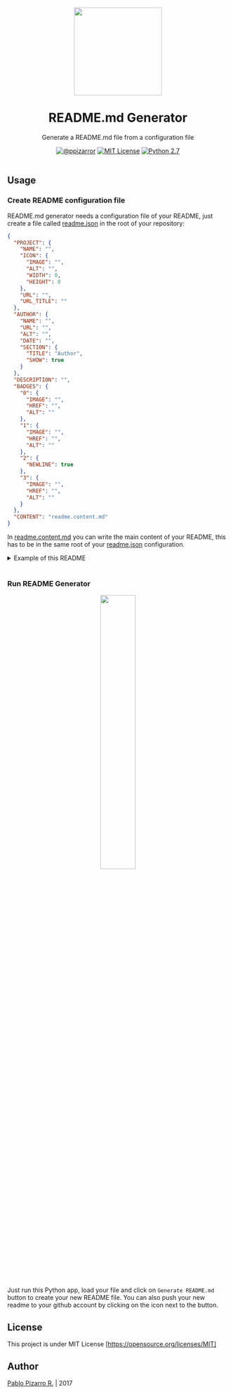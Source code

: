 <h1 align="center">
  <img alt="" src="icon.png" width="200px" height="200px" />
  <br /><br />
  README.md Generator</h1>
<p align="center">Generate a README.md file from a configuration file</p>
<div align="center"><a href="https://ppizarror.com"><img alt="@ppizarror" src="https://res.ppizarror.com/badges/author.svg" /></a>
<a href="https://opensource.org/licenses/MIT/"><img alt="MIT License" src="https://res.ppizarror.com/badges/licensemit.svg" /></a>
<a href="https://www.python.org/downloads/"><img alt="Python 2.7" src="https://res.ppizarror.com/badges/python27.svg" /></a>
</div><br />

## Usage

### Create README configuration file

README.md generator needs a configuration file of your README, just create a file called <a href="https://github.com/ppizarror/readme-generator/blob/master/readme.json">readme.json</a> in the root of your repository:

```json
{
  "PROJECT": {
    "NAME": "",
    "ICON": {
      "IMAGE": "",
      "ALT": "",
      "WIDTH": 0,
      "HEIGHT": 0
    },
    "URL": "",
    "URL_TITLE": ""
  },
  "AUTHOR": {
    "NAME": "",
    "URL": "",
    "ALT": "",
    "DATE": "",
    "SECTION": {
      "TITLE": "Author",
      "SHOW": true
    }
  },
  "DESCRIPTION": "",
  "BADGES": {
    "0": {
      "IMAGE": "",
      "HREF": "",
      "ALT": ""
    },
    "1": {
      "IMAGE": "",
      "HREF": "",
      "ALT": ""
    },
    "2": {
      "NEWLINE": true
    },
    "3": {
      "IMAGE": "",
      "HREF": "",
      "ALT": ""
    }
  },
  "CONTENT": "readme.content.md"
}
```

In <a href="https://github.com/ppizarror/readme-generator/blob/master/readme.content.md">readme.content.md</a> you can write the main content of your README, this has to be in the same root of your <a href="https://github.com/ppizarror/readme-generator/blob/master/readme.json">readme.json</a> configuration.

<details>
<summary>Example of this README</summary>

```json
{
  "PROJECT": {
    "NAME": "README.md Generator",
    "ICON": {
      "IMAGE": "icon.png",
      "ALT": "",
      "WIDTH": 200,
      "HEIGHT": 200
    },
    "URL": "https://github.ppizarror.com/readme-generator/",
    "URL_TITLE": "README.md Generator"
  },
  "AUTHOR": {
    "NAME": "Pablo Pizarro R.",
    "URL": "https://ppizarror.com",
    "ALT": "ppizarror",
    "DATE": "2017",
    "SECTION": {
      "TITLE": "Author",
      "SHOW": true
    }
  },
  "DESCRIPTION": "Generate a README.md file from a configuration file",
  "BADGES": {
    "0": {
      "IMAGE": "https://res.ppizarror.com/badges/author.svg",
      "HREF": "https://ppizarror.com",
      "ALT": "@ppizarror"
    },
    "1": {
      "IMAGE": "https://res.ppizarror.com/badges/licensemit.svg",
      "HREF": "https://opensource.org/licenses/MIT/",
      "ALT": "MIT License"
    },
    "2": {
      "IMAGE": "https://res.ppizarror.com/badges/python27.svg",
      "HREF": "https://www.python.org/downloads/",
      "ALT": "Python 2.7"
    }
  },
  "CONTENT": "readme.content.md"
}
```

</details><br>

### Run README Generator

<p align="center">
  <img src="https://res.ppizarror.com/images/readme-generator/app.PNG" width="40%" />
</p>

Just run this Python app, load your file and click on ```Generate README.md``` button to create your new README file. You can also push your new readme to your github account by clicking on the icon next to the button.

## License

This project is under MIT License [https://opensource.org/licenses/MIT]


## Author
<a href="https://ppizarror.com" title="ppizarror">Pablo Pizarro R.</a> | 2017

